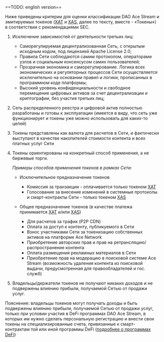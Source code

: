 ==TODO: english version==

Ниже приведены критерии для оценки классификации DAO Ace Stream и эмитируемых токенов ([XAT][2] и [XAS][3], далее по тексту, вместе - «Токены») в соответствии с рекомендациями SEC.

1. Исключение зависимостей от деятельности третьих лиц:

    - Саморегулируемая децентрализованная Сеть, с открытым исходным кодом, под лицензией Apache License 2.0;
    - Правила Сети соблюдаются самим протоколом, операторами узлов и социальным консенсусом самих пользователей;
    - Прозрачная экономика и саморегулирование. Логика всех экономических и регуляторных процессов Сети осуществляется исключительно на основании правил и логики, прописанных в программном коде платформы;
    - Высокий уровень конфиденциальности и свободное перемещение цифровых активов за счет децентрализации и криптографии, без участия третьих лиц;

2. Сеть распределенного реестра и цифровой актив полностью разработаны и готовы к эксплуатации (имеется в виду, что сеть уже функционирует и токены уже можно использовать для каких-то целей)

3. Токены представлены как валюта для расчетов в Сети, и фактически выступают в качестве накопителей стоимости контента и всех платных услуг Сети

4. Токены ориентированы на конкретный способ применения, а не биржевые торги.

    *Примеры способов применения токенов в рамках Сети:*

    - Исключительное предназначение токенов
        - Комиссия за транзакции - оплачивается только токеном [XAT][2]
        - Голосование за внесение изменений в системные протоколы и смарт-контракты Сети - только токеном [XAS][3]

    - Общее предназначение токенов (в качестве платежа принимается [XAT][2] и/или [XAS][3])

        - Для расчетов за трафик (P2P CDN)
        - Оплата за доступ к контенту, публикуемого в Сети
        - Взнос участниками Сети за токенизацию собственных активов на платформе Ace Network
        - Приобретение авторских прав и прав на ретрансляцию/распространение контента
        - Оплата размещения рекламных материалов в Сети
        - Приобретение прав на модерацию в поисковой системе Ace Stream (возможность удаления контента из поисковой выдачи, предусмотренная для правообладателей и гос. служб)

 5. Владельцы/держатели токенов не получают никаких доходов и не подвержены влиянию прибыли, получаемой Сетью от продажи услуг.

Пояснение: владельцы токенов могут получать доходы и быть подвержены влиянию прибыли, получаемой Сетью от продажи услуг, только при условии участия в DeFi программах DAO Ace Stream, в которых им нужно сделать персональную регистрацию и внести свои токены на специализированные счета, привязанные к смарт-контрактам той или иной программы DeFi ([подробнее о программах DeFi][1])


[1]: ../library/finances.md
[2]: ../system-tokens/ace-token.md
[3]: ../system-tokens/ace-asset.md